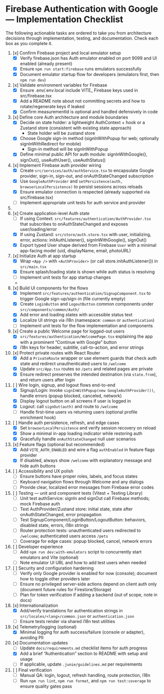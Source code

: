 # Firebase Authentication with Google — Implementation Checklist

The following actionable tasks are ordered to take you from architecture decisions through implementation, testing, and documentation. Check each box as you complete it.

1. [x] Confirm Firebase project and local emulator setup
   - [x] Verify firebase.json has Auth emulator enabled on port 9099 and UI enabled (already present)
   - [x] Ensure `npm run start:firebase` runs emulators successfully
   - [x] Document emulator startup flow for developers (emulators first, then `npm run dev`)

2. [x] Validate environment variables for Firebase
   - [x] Ensure .env/.env.local include VITE_ Firebase keys used in src/firebase.tsx
   - [x] Add a README note about not committing secrets and how to rotate/regenerate keys if leaked
   - [x] Confirm measurementId is optional and handled defensively in code

3. [x] Define core Auth architecture and module boundaries
   - [x] Decide on state holder: a lightweight AuthContext + hook or a Zustand store (consistent with existing state approach)
     - State holder will be zustand store
   - [x] Choose Google sign-in method (signInWithPopup for web; optionally signInWithRedirect for mobile)
     - Sign-in method will be signInWithPopup
   - [x] Define minimal public API for auth module: signInWithGoogle(), signOut(), useAuthUser(), useAuthStatus()

4. [x] Implement Firebase auth provider wiring
   - [x] Create `src/services/auth/authService.tsx` to encapsulate Google provider, sign-in, sign-out, and onAuthStateChanged subscription
   - [x] Use `GoogleAuthProvider` and `setPersistence(auth, browserLocalPersistence)` to persist sessions across reloads
   - [x] Ensure emulator connection is respected (already supported via src/firebase.tsx)
   - [ ] Implement appropriate unit tests for auth service and provider
5. 
6. [x] Create application-level Auth state
   - [ ] If using Context: `src/features/authentication/AuthProvider.tsx` that subscribes to onAuthStateChanged and exposes user/loading/error
   - [x] If using Zustand: `src/store/auth.store.tsx` with user, initializing, error, actions: initAuthListener(), signInWithGoogle(), signOut()
   - [x] Export typed User shape derived from Firebase `User` with a minimal app-facing model (uid, displayName, email, photoURL)

6. [x] Initialize Auth at app startup
   - [x] Wrap `<App />` with `<AuthProvider>` (or call store.initAuthListener()) in `src/main.tsx`
   - [x] Ensure splash/loading state is shown while auth status is resolving
   - [ ] Implement unit tests for app startup changes
   - 
7. [x] Build UI components for the flows
   - [x] Implement `src/features/authentication/SignupComponent.tsx` to trigger Google sign-up/sign-in (file currently empty)
   - [x] Create `LoginButton` and `LogoutButton` common components under `src/components/common/Auth/`
   - [x] Add error and loading states with accessible status text
   - [x] Localize UI strings via i18n (namespace: `common` or `authentication`)
   - [ ] Implement unit tests for the flow implementation and components
   
8. [x] Create a public Welcome page for logged-out users
   - [x] `src/features/authentication/WelcomePage.tsx` explaining the app with a prominent “Continue with Google” button
   - [x] i18n keys for header, subtitle, call-to-action, and error strings

9. [x] Protect private routes with React Router
   - [x] Add a `PrivateRoute` wrapper or use element guards that check auth state and redirect unauthenticated users to `/welcome`
   - [x] Update `src/App.tsx` routes so `/pets` and related pages are private
   - [x] Ensure redirect preserves the intended destination (via `state.from`), and return users after login

10. [ ] Wire login, signup, and logout flows end-to-end
    - [x] Signup/Login: invoke `signInWithPopup(new GoogleAuthProvider())`, handle errors (popup blocked, canceled, network)
    - [x] Display logout button on all screens if user is logged in
    - [x] Logout: call `signOut(auth)` and route to `/welcome`
    - [ ] Handle first-time users vs returning users (optional profile enrichment hook)

11. [ ] Handle auth persistence, refresh, and edge cases
    - [x] Set `browserLocalPersistence` and verify session recovery on reload
    - [x] Show a minimal in-app loading indicator while restoring auth
    - [x] Gracefully handle `onAuthStateChanged` null user scenarios

12. [x] Feature flags (optional but recommended)
    - [x] Add `VITE_AUTH_ENABLED` and wire a flag `authEnabled` in feature flags provider
    - [x] If disabled, always show `/welcome` with explanatory message and hide auth buttons

13. [ ] Accessibility and UX polish
    - [ ] Ensure buttons have proper roles, labels, and focus states
    - [ ] Keyboard navigation flows through Welcome and any dialogs
    - [ ] Provide clear, localized error messages from Firebase error codes

14. [ ] Testing — unit and component tests (Vitest + Testing Library)
    - [ ] Unit test authService: signIn and signOut call Firebase methods; mock Firebase auth
    - [ ] Test AuthProvider/Zustand store: initial state, state after onAuthStateChanged, error propagation
    - [ ] Test SignupComponent/LoginButton/LogoutButton: behaviors, disabled state, errors, i18n strings
    - [ ] Router protection tests: unauthenticated users redirected to `/welcome`; authenticated users access `/pets`
    - [ ] Coverage for edge cases: popup blocked, cancel, network errors

15. [ ] Developer experience
    - [ ] Add `npm run dev:with-emulators` script to concurrently start emulators and Vite (optional)
    - [ ] Note emulator UI URL and how to add test users when needed

16. [ ] Security and configuration hardening
    - [ ] Verify only Google provider is enabled for now (console); document how to toggle other providers later
    - [ ] Ensure no privileged server-side actions depend on client auth only (document future rules for Firestore/Storage)
    - [ ] Plan for token verification if adding a backend (out of scope, note in docs)

17. [x] Internationalization
    - [x] Add/verify translations for authentication strings in `src/locales/<lang>/common.json` or `authentication.json`
    - [ ] Ensure tests render via shared i18n test utilities

18. [x] Telemetry/logging (optional)
    - [x] Minimal logging for auth success/failure (console or adapter), avoiding PII

19. [x] Documentation updates
    - [ ] Update `docs/requirements.md` checklist items for auth progress
    - [x] Add a brief “Authentication” section to README with setup and usage
    - [ ] If applicable, update `.junie/guidelines.md` per requirements

20. [ ] Final verification
    - [ ] Manual QA: login, logout, refresh handling, route protection, i18n
    - [ ] Run `npm run lint`, `npm run format`, and `npm run test:coverage` to ensure quality gates pass

